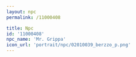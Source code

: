 ```yaml
---
layout: npc
permalink: /11000408

title: Npc
id: '11000408'
npc_name: 'Mr. Grippa'
icon_url: 'portrait/npc/02010039_berzzo_p.png'
---
```

